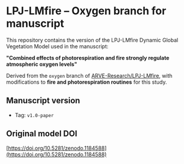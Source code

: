 # LPJ-LMfire – Oxygen branch for manuscript

This repository contains the version of the LPJ-LMfire Dynamic Global Vegetation Model used in the manuscript:

**"Combined effects of photorespiration and fire strongly regulate atmospheric oxygen levels"**

Derived from the `oxygen` branch of [ARVE-Research/LPJ-LMfire](https://github.com/ARVE-Research/LPJ-LMfire), with modifications to **fire and photorespiration routines** for this study.

## Manuscript version
- Tag: `v1.0-paper`

## Original model DOI
[https://doi.org/10.5281/zenodo.1184588](https://doi.org/10.5281/zenodo.1184588)


